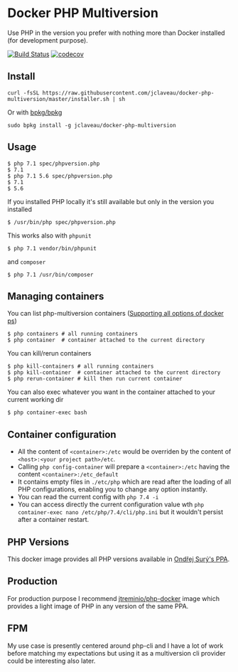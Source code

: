 # Docker PHP Multiversion
Use PHP in the version you prefer with nothing more than Docker installed (for development purpose).

[![Build Status](https://travis-ci.org/jclaveau/docker-php-multiversion.png?branch=master)](https://travis-ci.org/jclaveau/docker-php-multiversion)
[![codecov](https://codecov.io/gh/jclaveau/docker-php-multiversion/branch/master/graph/badge.svg)](https://codecov.io/gh/jclaveau/docker-php-multiversion)

## Install
```
curl -fsSL https://raw.githubusercontent.com/jclaveau/docker-php-multiversion/master/installer.sh | sh
```
Or with [bpkg/bpkg](https://github.com/bpkg/bpkg#bpkg---)
```
sudo bpkg install -g jclaveau/docker-php-multiversion
```

## Usage
```shell
$ php 7.1 spec/phpversion.php
$ 7.1
$ php 7.1 5.6 spec/phpversion.php
$ 7.1
$ 5.6
```
If you installed PHP locally it's still available but only in the version you installed
```shell
$ /usr/bin/php spec/phpversion.php
```


This works also with `phpunit`
```shell
$ php 7.1 vendor/bin/phpunit
```
and `composer`
```shell
$ php 7.1 /usr/bin/composer
```

## Managing containers
You can list php-multiversion containers ([Supporting all options of docker ps](https://docs.docker.com/engine/reference/commandline/ps/))
```shell
$ php containers # all running containers
$ php container  # container attached to the current directory
```
You can kill/rerun containers
```shell
$ php kill-containers # all running containers
$ php kill-container  # container attached to the current directory
$ php rerun-container # kill then run current container 
```
You can also exec whatever you want in the container attached to your current working dir
```shell
$ php container-exec bash
```

## Container configuration
 + All the content of `<container>:/etc` would be overriden by the content of `<host>:<your project path>/etc`.
 + Calling `php config-container` will prepare a `<container>:/etc` having the content `<container>:/etc_default`
 + It contains empty files in `./etc/php` which are read after the loading of all PHP configurations, enabling you to change any option instantly.
 + You can read the current config with `php 7.4 -i`
 + You can access directly the current configuration value wth `php container-exec nano /etc/php/7.4/cli/php.ini` but it wouldn't persist after a container restart.

## PHP Versions
This docker image provides all PHP versions available in [Ondřej Surý's PPA](https://github.com/oerdnj/deb.sury.org).

## Production
For production purpose I recommend [jtreminio/php-docker](https://github.com/jtreminio/php-docker) image which provides a light image of PHP in any version of the same PPA.

## FPM
My use case is presently centered around php-cli and I have a lot of work before matching my expectations but using it as a multiversion cli provider could be interesting also later.

